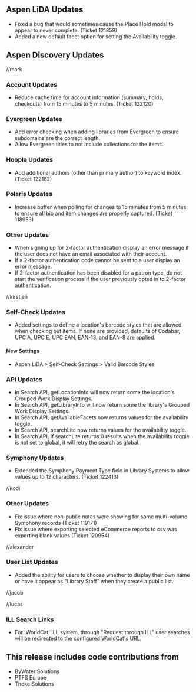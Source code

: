 ## Aspen LiDA Updates
- Fixed a bug that would sometimes cause the Place Hold modal to appear to never complete. (Ticket 121859)
- Added a new default facet option for setting the Availability toggle.

## Aspen Discovery Updates
//mark
### Account Updates
- Reduce cache time for account information (summary, holds, checkouts) from 15 minutes to 5 minutes. (Ticket 122120) 

### Evergreen Updates
- Add error checking when adding libraries from Evergreen to ensure subdomains are the correct length. 
- Allow Evergreen titles to not include collections for the items. 

### Hoopla Updates
- Add additional authors (other than primary author) to keyword index. (Ticket 122182)

### Polaris Updates
- Increase buffer when polling for changes to 15 minutes from 5 minutes to ensure all bib and item changes are properly captured. (Ticket 118953)

### Other Updates
- When signing up for 2-factor authentication display an error message if the user does not have an email associated with their account. 
- If a 2-factor authentication code cannot be sent to a user display an error message. 
- If 2-factor authentication has been disabled for a patron type, do not start the verification process if the user previously opted in to 2-factor authentication.

//kirstien
### Self-Check Updates
- Added settings to define a location's barcode styles that are allowed when checking out items. If none are provided, defaults of Codabar, UPC A, UPC E, UPC EAN, EAN-13, and EAN-8 are applied.

<div markdown="1" class="settings">

#### New Settings
- Aspen LiDA > Self-Check Settings > Valid Barcode Styles
</div>

### API Updates
- In Search API, getLocationInfo will now return some the location's Grouped Work Display Settings.
- In Search API, getLibraryInfo will now return some the library's Grouped Work Display Settings.
- In Search API, getAvailableFacets now returns values for the availability toggle.
- In Search API, searchLite now returns values for the availability toggle.
- In Search API, if searchLite returns 0 results when the availability toggle is not set to global, it will retry the search as global.

### Symphony Updates
- Extended the Symphony Payment Type field in Library Systems to allow values up to 12 characters. (Ticket 122413)

//kodi
### Other Updates
- Fix issue where non-public notes were showing for some multi-volume Symphony records (Ticket 119171)
- Fix issue where exporting selected eCommerce reports to csv was exporting blank values (Ticket 120954)

//alexander
### User List Updates
- Added the ability for users to choose whether to display their own name or have it appear as "Library Staff" when they create a public list.

//jacob

//lucas
### ILL Search Links
- For 'WorldCat' ILL system, through "Request through ILL" user searches will be redirected to the configured WorldCat's URL.

## This release includes code contributions from
- ByWater Solutions
- PTFS Europe
- Theke Solutions